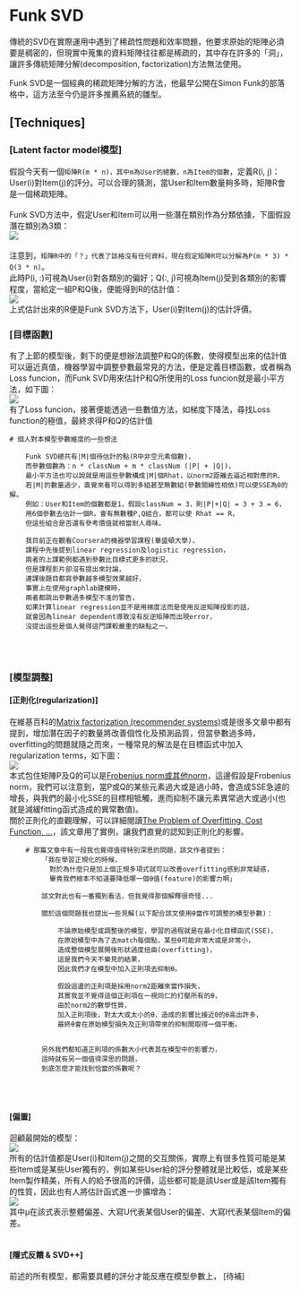 # Funk SVD
傳統的SVD在實際運用中遇到了稀疏性問題和效率問題，他要求原始的矩陣必須要是稠密的，但現實中蒐集的資料矩陣往往都是稀疏的，其中存在許多的「洞」，讓許多傳統矩陣分解(decomposition, factorization)方法無法使用。<br>

Funk SVD是一個經典的稀疏矩陣分解的方法，他最早公開在Simon Funk的部落格中，這方法至今仍是許多推薦系統的雛型。<br>

## [Techniques]

### [Latent factor model模型]
假設今天有一個`矩陣R(m * n)，其中m為User的總數，n為Item的個數`，定義R(i, j)：User(i)對Item(j)的評分。可以合理的猜測，當User和Item數量夠多時，矩陣R會是一個稀疏矩陣。<br><br>
Funk SVD方法中，假定User和Item可以用一些潛在類別作為分類依據，下圖假設潛在類別為3類：<br>
![](https://github.com/worcdlo/Machine-Learning/blob/master/Funk%20SVD/Equ4.gif)<br><br>
注意到，`矩陣R中的「？」代表了該格沒有任何資料，現在假定矩陣R可以分解為P(m * 3) * Q(3 * n)`。<br>
此時P(i, :)可視為User(i)對各類別的偏好；Q(:, j)可視為Item(j)受到各類別的影響程度，當給定一組P和Q後，便能得到R的估計值：<br>
![](https://github.com/worcdlo/Machine-Learning/blob/master/Funk%20SVD/Equ5.gif)<br>
上式估計出來的R便是Funk SVD方法下，User(i)對Item(j)的估計評價。<br>

### [目標函數]
有了上節的模型後，剩下的便是想辦法調整P和Q的係數，使得模型出來的估計值可以逼近真值，機器學習中調整參數最常見的方法，便是定義目標函數，或者稱為Loss funcion，而Funk SVD用來估計P和Q所使用的Loss funcion就是最小平方法，如下圖：<br>
![](https://github.com/worcdlo/Machine-Learning/blob/master/Funk%20SVD/Equ3.gif)<br>
有了Loss funcion，接著便能透過一些數值方法，如梯度下降法，尋找Loss function的極值，最終求得P和Q的估計值<br>

    # 個人對本模型參數維度的一些想法
    
        Funk SVD總共有|M|個待估計的點(R中非空元素個數)，
        而參數個數為：n * classNum + m * classNum (|P| + |Q|)，
        最小平方法也可以說就是用這些參數構成|M|個Rhat，以norm2距離去逼近相對應的R，
        若|M|的數量過少，直覺來看可以得到多組甚至無數組(參數間線性相依)可以使SSE為0的解。
        例如：User和Item的個數都是1，假設classNum = 3，則|P|+|Q| = 3 + 3 = 6，
        用6個參數去估計一個R，會有無數種P,Q組合，都可以使 Rhat == R，
        但這些組合是否還有參考價值就相當耐人尋味。
        
        我目前正在觀看Coursera的機器學習課程(華盛頓大學)，
        課程中先後提到linear regression及logistic regression，
        兩者的上課範例都遇到參數比目標式更多的狀況，
        但是課程影片卻沒有提出來討論，
        連課後題目都寫參數越多模型效果越好，
        事實上在使用graphlab建模時，
        兩者都跳出參數過多模型不准的警告，
        如果計算linear regression並不是用梯度法而是使用反逆矩陣投影的話，
        就會因為linear dependent導致沒有反逆矩陣而出現error，
        沒提出這些是個人覺得這門課較嚴重的缺點之一。
<br><br>
### [模型調整]
#### [正則化(regularization)]
在維基百科的[Matrix factorization (recommender systems)](https://en.wikipedia.org/wiki/Matrix_factorization_(recommender_systems))或是很多文章中都有提到，增加潛在因子的數量將改善個性化及預測品質，但當參數過多時，overfitting的問題就隨之而來，一種常見的解法是在目標函式中加入regularization terms，如下圖：<br>
![](https://github.com/worcdlo/Machine-Learning/blob/master/Funk%20SVD/Equ6.gif)<br>
本式包住矩陣P及Q的可以是[Frobenius norm或其他norm](https://en.wikipedia.org/wiki/Matrix_norm#Frobenius_norm)，這邊假設是Frobenius norm，我們可以注意到，當P或Q的某些元素過大或是過小時，會造成SSE急遽的增長，與我們的最小化SSE的目標相牴觸，進而抑制不讓元素異常過大或過小(也就是減緩fitting函式造成的異常數值)。<br>
關於正則化的直觀理解，可以詳細閱讀[The Problem of Overfitting, Cost Function, ...](https://medium.com/@ken90242/machine-learning%E5%AD%B8%E7%BF%92%E6%97%A5%E8%A8%98-coursera%E7%AF%87-week-3-4-the-c05b8ba3b36f)，該文章用了實例，讓我們直覺的認知到正則化的影響。<br>

        # 那篇文章中有一段我也覺得值得特別深思的問題，該文作者提到：
            「我在學習正規化的時候，
              對於為什麼只是加上個正規多項式就可以改善overfitting感到非常疑惑，
              畢竟我們根本不知道要降低哪一個θ值(feature)的影響力啊」
            
            該文對此也有一番獨到看法，但我覺得那個解釋很奇怪...
            
            關於這個問題我也提出一些見解(以下配合該文使用θ當作可調整的模型參數)：
            
                不論原始模型或調整後的模型，學習的過程就是在最小化目標函式(SSE)，
                在原始模型中為了去match每個點，某些θ可能非常大或是非常小，
                造成整個模型展開後形狀過度扭曲(overfitting)，
                這是我們今天不樂見的結果，
                因此我們才在模型中加入正則項去抑制θ。
                
                假設這邊的正則項是採用norm2距離來當作損失，
                其實我並不覺得這個正則項在一視同仁的打壓所有的θ，
                由於norm2的數學性質，
                加入正則項後，對太大或太小的θ，造成的影響比接近0的θ高出許多，
                最終θ會在原始模型損失及正則項帶來的抑制間取得一個平衡。
            
            
            另外我們都知道正則項的係數大小代表其在模型中的影響力，
            這時就有另一個值得深思的問題，
            到底怎麼才能找到恰當的係數呢？
 <br><br>           
#### [偏置]
迴顧最開始的模型：<br>
![](https://github.com/worcdlo/Machine-Learning/blob/master/Funk%20SVD/Equ5.gif)<br>
所有的估計值都是User(i)和Item(j)之間的交互關係，實際上有很多性質可能是某些Item或是某些User獨有的，例如某些User給的評分整體就是比較低，或是某些Item製作精美，所有人的給予很高的評價，這些都可能是該User或是該Item獨有的性質，因此也有人將估計函式進一步擴增為：<br>
![](https://github.com/worcdlo/Machine-Learning/blob/master/Funk%20SVD/Equ7.gif)<br>
其中μ在該式表示整體偏差、大寫U代表某個User的偏差、大寫I代表某個Item的偏差。<br><br>

#### [隱式反饋 & SVD++]
前述的所有模型，都需要具體的評分才能反應在模型參數上，
[待補]
